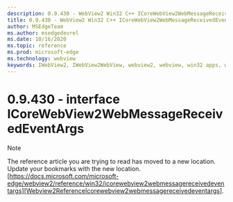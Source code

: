 ```yaml
---
description: 0.9.430 - WebView2 Win32 C++ ICoreWebView2WebMessageReceivedEventArgs
title: 0.9.430 - WebView2 Win32 C++ ICoreWebView2WebMessageReceivedEventArgs
author: MSEdgeTeam
ms.author: msedgedevrel
ms.date: 10/16/2020
ms.topic: reference
ms.prod: microsoft-edge
ms.technology: webview
keywords: IWebView2, IWebView2WebView, webview2, webview, win32 apps, win32, edge, ICoreWebView2, ICoreWebView2Host, browser control, edge html
---
```


# 0.9.430 - interface ICoreWebView2WebMessageReceivedEventArgs 

> [!NOTE]
> The reference article you are trying to read has moved to a new location.  
> Update your bookmarks with the new location.  
> [https://docs.microsoft.com/microsoft-edge/webview2/reference/win32/icorewebview2webmessagereceivedeventargs][Webview2ReferenceIcorewebview2webmessagereceivedeventargs].  

[Webview2ReferenceIcorewebview2webmessagereceivedeventargs]: /microsoft-edge/webview2/reference/win32/icorewebview2webmessagereceivedeventargs "interface ICoreWebView2WebMessageReceivedEventArgs | Microsoft Docs"
